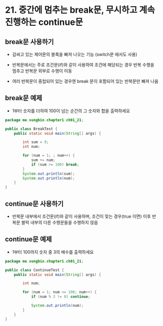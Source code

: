 # 21. 중간에 멈추는 break문, 무시하고 계속 진행하는 continue문

## break문 사용하기

- 감싸고 있는 제어문의 블록을 빠져 나오는 기능 (switch문 에서도 사용)

- 반복문에서는 주로 조건문(if)와 같이 사용하여 조건에 해당되는 경우 반복 수행을 멈추고 반복문 외부로 수행이 이동

- 여러 반복문이 중첩되어 있는 경우엔 break 문이 포함되어 있는 반복문만 빠져 나옴


## break문 예제

- 1부터 숫자를 더하여 100이 넘는 순간의 그 숫자와 합을 출력하세요

``` java
package me.sungbin.chapter1.ch01_21;

public class BreakTest {
    public static void main(String[] args) {

        int sum = 0;
        int num;

        for (num = 1; ; num++) {
            sum += num;
            if (sum >= 100) break;
        }
        System.out.println(sum);
        System.out.println(num);
    }
}

```

## continue문 사용하기

- 반복문 내부에서 조건문(if)와 같이 사용하며, 조건이 맞는 경우(true 이면) 이후 반복문 블럭 내부의 다른 수행문들을 수행하지 않음

## continue문 예제

- 1부터 100까지 숫자 중 3의 배수를 출력하세요

``` java
package me.sungbin.chapter1.ch01_21;

public class ContinueTest {
    public static void main(String[] args) {

        int num;

        for (num = 1; num <= 100; num++) {
            if (num % 3 != 0) continue;

            System.out.println(num);
        }
    }
}


```
